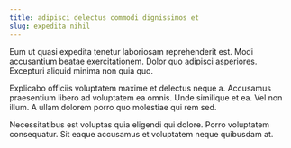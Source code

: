 ```yaml
---
title: adipisci delectus commodi dignissimos et
slug: expedita nihil
---
```


Eum ut quasi expedita tenetur laboriosam reprehenderit est. Modi accusantium beatae exercitationem. Dolor quo adipisci asperiores. Excepturi aliquid minima non quia quo.

Explicabo officiis voluptatem maxime et delectus neque a. Accusamus praesentium libero ad voluptatem ea omnis. Unde similique et ea. Vel non illum. A ullam dolorem porro quo molestiae qui rem sed.

Necessitatibus est voluptas quia eligendi qui dolore. Porro voluptatem consequatur. Sit eaque accusamus et voluptatem neque quibusdam at.
